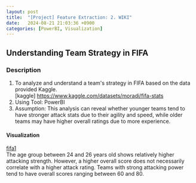 ```yaml
---
layout: post
title:  "[Project] Feature Extraction: 2. WIKI"
date:   2024-08-21 21:03:36 +0900
categories: [PowerBI, Visualization]
---
```


## Understanding Team Strategy in FIFA 
### Description  
1. To analyze and understand a team's strategy in FIFA based on the data provided Kaggle.  
[kaggle] https://www.kaggle.com/datasets/moradi/fifa-stats  
2. Using Tool: PowerBI  
3. Assumption: This analysis can reveal whether younger teams tend to have stronger attack stats due to their agility and speed, while older teams may have higher overall ratings due to more experience.  


#### Visualization  
[fifa1](https://github.com/user-attachments/files/17626169/fifa.pdf)  
The age group between 24 and 26 years old shows relatively higher attacking strength. However, a higher overall score does not necessarily correlate with a higher attack rating. Teams with strong attacking power tend to have overall scores ranging between 60 and 80.

